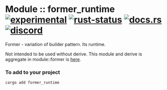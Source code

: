 # Module :: former_runtime [![experimental](https://img.shields.io/badge/stability-experimental-orange.svg)](https://github.com/emersion/stability-badges#experimental) [![rust-status](https://github.com/Wandalen/wTools/actions/workflows/ModuleFormerRuntimePush.yml/badge.svg)](https://github.com/Wandalen/wTools/actions/workflows/ModuleFormerRuntimePush.yml) [![docs.rs](https://img.shields.io/docsrs/former_runtime?color=e3e8f0&logo=docs.rs)](https://docs.rs/former_runtime) [![discord](https://img.shields.io/discord/872391416519737405?color=eee&logo=discord&logoColor=eee&label=discuss)](https://discord.gg/JwTG6d2b)

Former - variation of builder pattern. Its runtime.

Not intended to be used without derive. This module and derive is aggregate in module::former is [here](https://github.com/Wandalen/wTools/tree/master/module/rust/former).

### To add to your project

```sh
cargo add former_runtime
```
